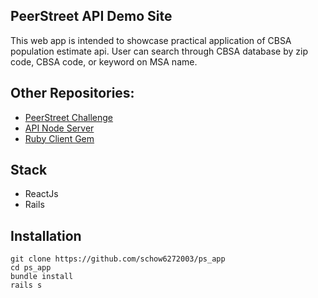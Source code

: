 ## PeerStreet API Demo Site
This web app is intended to showcase practical application of CBSA population estimate api. User can search through CBSA database by zip code, CBSA code, or keyword on MSA name.

## Other Repositories:
  - [PeerStreet Challenge](https://github.com/schow6272003/peer_street_challenge)
  - [API Node Server](https://github.com/schow6272003/ps_api)
  - [Ruby Client Gem](https://github.com/schow6272003/ps_gem.git)

## Stack
 - ReactJs
 - Rails 

## Installation
```
git clone https://github.com/schow6272003/ps_app
cd ps_app
bundle install
rails s
```